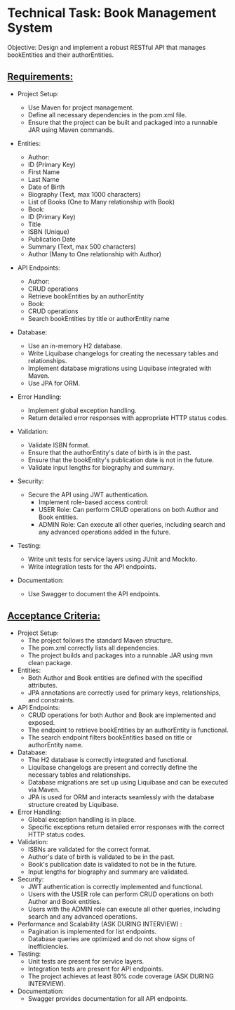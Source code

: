 # Technical Task: Book Management System

Objective: Design and implement a robust RESTful API that manages bookEntities and their authorEntities.

## <u>Requirements:</u>
* Project Setup:
    * Use Maven for project management.
    * Define all necessary dependencies in the pom.xml file.
    * Ensure that the project can be built and packaged into a runnable JAR using Maven commands.
* Entities:
  * Author:
  * ID (Primary Key)
  * First Name
  * Last Name
  * Date of Birth
  * Biography (Text, max 1000 characters)
  * List of Books (One to Many relationship with Book)
  * Book:
  * ID (Primary Key)
  * Title
  * ISBN (Unique)
  * Publication Date
  * Summary (Text, max 500 characters)
  * Author (Many to One relationship with Author)
* API Endpoints:
  * Author:
  * CRUD operations
  * Retrieve bookEntities by an authorEntity
  * Book:
  * CRUD operations
  * Search bookEntities by title or authorEntity name
* Database:
    * Use an in-memory H2 database.
    * Write Liquibase changelogs for creating the necessary tables and relationships.
    * Implement database migrations using Liquibase integrated with Maven.
    * Use JPA for ORM.
* Error Handling:
    * Implement global exception handling.
    * Return detailed error responses with appropriate HTTP status codes.
* Validation:
    * Validate ISBN format.
    * Ensure that the authorEntity's date of birth is in the past.
    * Ensure that the bookEntity's publication date is not in the future.
    * Validate input lengths for biography and summary.
* Security:
    * Secure the API using JWT authentication.
        * Implement role-based access control:
        * USER Role: Can perform CRUD operations on both Author and Book entities.
        * ADMIN Role: Can execute all other queries, including search and any advanced operations added in the future.

* Testing:
    * Write unit tests for service layers using JUnit and Mockito.
    * Write integration tests for the API endpoints.
* Documentation:
    * Use Swagger to document the API endpoints.


## <u>Acceptance Criteria:</u>
* Project Setup:
    * The project follows the standard Maven structure.
    * The pom.xml correctly lists all dependencies.
    * The project builds and packages into a runnable JAR using mvn clean package.
* Entities:
    * Both Author and Book entities are defined with the specified attributes.
    * JPA annotations are correctly used for primary keys, relationships, and constraints.
* API Endpoints:
    * CRUD operations for both Author and Book are implemented and exposed.
    * The endpoint to retrieve bookEntities by an authorEntity is functional.
    * The search endpoint filters bookEntities based on title or authorEntity name.
* Database:
    * The H2 database is correctly integrated and functional.
    * Liquibase changelogs are present and correctly define the necessary tables and relationships.
    * Database migrations are set up using Liquibase and can be executed via Maven.
    * JPA is used for ORM and interacts seamlessly with the database structure created by Liquibase.
* Error Handling:
    * Global exception handling is in place.
    * Specific exceptions return detailed error responses with the correct HTTP status codes.
* Validation:
    * ISBNs are validated for the correct format.
    * Author's date of birth is validated to be in the past.
    * Book's publication date is validated to not be in the future.
    * Input lengths for biography and summary are validated.
* Security:
    * JWT authentication is correctly implemented and functional.
    * Users with the USER role can perform CRUD operations on both Author and Book entities.
    * Users with the ADMIN role can execute all other queries, including search and any advanced operations.
* Performance and Scalability (ASK DURING INTERVIEW) :
    * Pagination is implemented for list endpoints.
    * Database queries are optimized and do not show signs of inefficiencies.
* Testing:
    * Unit tests are present for service layers.
    * Integration tests are present for API endpoints.
    * The project achieves at least 80% code coverage (ASK DURING INTERVIEW).
* Documentation:
    * Swagger provides documentation for all API endpoints.

